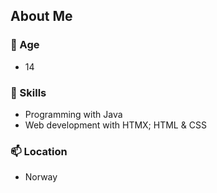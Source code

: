 ## About Me
### 👤 Age
- 14
### 🔨 Skills
-  Programming with Java
-  Web development with HTMX; HTML & CSS
### 📫 Location
- Norway
